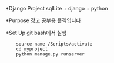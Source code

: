 *Django Project
sqlLite + django + python

*Purpose
장고 공부용 플젝입니다

*Set Up
git bash에서 실행
```
    source name /Scripts/activate
    cd myproject
    python manage.py runserver
```
